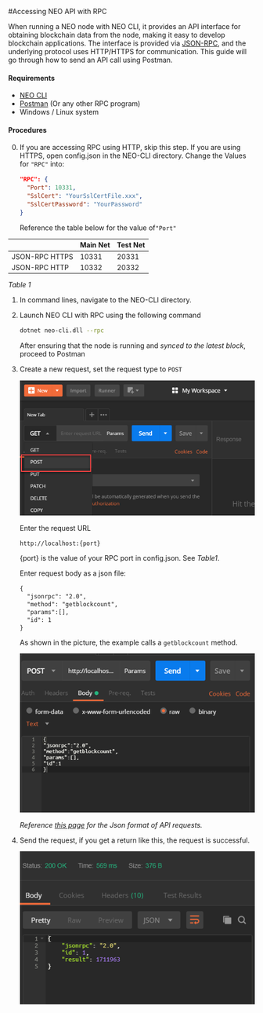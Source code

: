 #Accessing NEO API with RPC

When running a NEO node with NEO CLI, it provides an API interface for obtaining blockchain data from the node, making it easy to develop blockchain applications. The interface is provided via [JSON-RPC](http://wiki.geekdream.com/Specification/json-rpc_2.0.html), and the underlying protocol uses HTTP/HTTPS for communication. This guide will go through how to send an API call using Postman. 

#### Requirements

- [NEO CLI](https://github.com/neo-project/neo-cli/releases)
- [Postman](https://www.getpostman.com/apps) (Or any other RPC program)
- Windows / Linux system

#### Procedures

0. If you are accessing RPC using HTTP, skip this step. If you are using HTTPS, open config.json in the NEO-CLI directory. Change the Values for `"RPC"` into: 

      ```json
      "RPC": {
        "Port": 10331,
        "SslCert": "YourSslCertFile.xxx",
        "SslCertPassword": "YourPassword"
      }
      ```


   Reference the table below for the value of`"Port"` 

|                | Main Net | Test Net |
| -------------- | -------- | -------- |
| JSON-RPC HTTPS | 10331    | 20331    |
| JSON-RPC HTTP  | 10332    | 20332    |

   *Table 1*



1. In command lines, navigate to the NEO-CLI directory.

2. Launch NEO CLI with RPC using the following command

   ```bash
   dotnet neo-cli.dll --rpc
   ```
   After ensuring that the node is running and *synced to the latest block*, proceed to Postman

3. Create a new request, set the request type to `POST`

   ![img](img/postman1.png)

   Enter the request URL

   ```
   http://localhost:{port}
   ```

   {port} is the value of your RPC port in config.json. See *Table1*. 

   Enter request body as a json file: 

   ```
   {
     "jsonrpc": "2.0",
     "method": "getblockcount",
     "params":[],
     "id": 1
   }
   ```

   As shown in the picture, the example calls a `getblockcount` method. 

   ![img](img/Postman2.png)

   *Reference [this page](http://docs.neo.org/en-us/node/cli/apigen.html) for the Json format of API requests.*

4. Send the request, if you get a return like this, the request is successful. 

   ![img](img/Postman3.png)